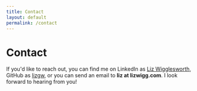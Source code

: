 ```yaml
---
title: Contact
layout: default
permalink: /contact
---
```

# Contact

If you'd like to reach out, you can find me on LinkedIn as [Liz Wigglesworth](https://www.linkedin.com/in/liz-wigglesworth/), GitHub as [lizgw](https://github.com/lizgw), or you can send an email to **liz at lizwigg.com**. I look forward to hearing from you!